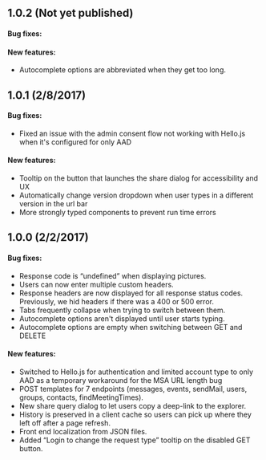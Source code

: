 ## 1.0.2 (Not yet published)
#### Bug fixes:
#### New features:
* Autocomplete options are abbreviated when they get too long.

## 1.0.1 (2/8/2017)
#### Bug fixes:
* Fixed an issue with the admin consent flow not working with Hello.js when it's configured for only AAD

#### New features:
* Tooltip on the button that launches the share dialog for accessibility and UX
* Automatically change version dropdown when user types in a different version in the url bar
* More strongly typed components to prevent run time errors


## 1.0.0 (2/2/2017)
#### Bug fixes:
* Response code is “undefined” when displaying pictures.
* Users can now enter multiple custom headers.
* Response headers are now displayed for all response status codes. Previously, we hid headers if there was a 400 or 500 error.
* Tabs frequently collapse when trying to switch between them.
* Autocomplete options aren't displayed until user starts typing.
* Autocomplete options are empty when switching between GET and DELETE

#### New features:
* Switched to Hello.js for authentication and limited account type to only AAD as a temporary workaround for the MSA URL length bug
* POST templates for 7 endpoints (messages, events, sendMail, users, groups, contacts, findMeetingTimes).
* New share query dialog to let users copy a deep-link to the explorer. 
* History is preserved in a client cache so users can pick up where they left off after a page refresh. 
* Front end localization from JSON files.
* Added “Login to change the request type” tooltip on the disabled GET button.
